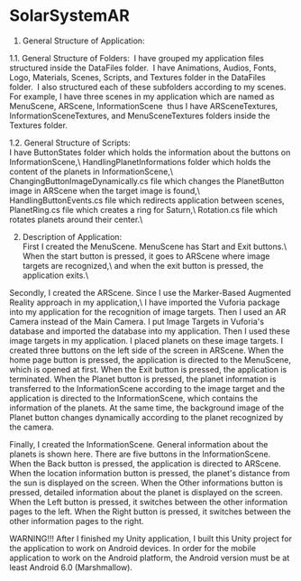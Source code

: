 # SolarSystemAR

1. General Structure of Application:&nbsp;

  1.1. General Structure of Folders:&nbsp;
  I have grouped my application files structured inside the DataFiles folder.&nbsp;
  I have Animations, Audios, Fonts, Logo, Materials, Scenes, Scripts, and Textures folder in the DataFiles folder.&nbsp;
  I also structured each of these subfolders according to my scenes.&nbsp;
  For example, I have three scenes in my application which are named as MenuScene, ARScene, InformationScene&nbsp;
  thus I have ARSceneTextures, InformationSceneTextures, and MenuSceneTextures folders inside the Textures folder.&nbsp;
  
  1.2. General Structure of Scripts:\
  I have ButtonStates folder which holds the information about the buttons on InformationScene,\ 
  HandlingPlanetInformations folder which holds the content of the planets in InformationScene,\ 
  ChangingButtonImageDynamically.cs file which changes the PlanetButton image in ARScene when the target image is found,\ 
  HandlingButtonEvents.cs file which redirects application between scenes, PlanetRing.cs file which creates a ring for Saturn,\ 
  Rotation.cs file which rotates planets around their center.\

2. Description of Application:\
  First I created the MenuScene. MenuScene has Start and Exit buttons.\ 
  When the start button is pressed, it goes to ARScene where image targets are recognized,\ 
  and when the exit button is pressed, the application exits.\ 
  
  Secondly, I created the ARScene. Since I use the Marker-Based Augmented Reality approach in my application,\ 
  I have imported the Vuforia package into my application for the recognition of image targets. 
  Then I used an AR Camera instead of the Main Camera. I put Image Targets in Vuforia's database 
  and imported the database into my application. Then I used these image targets in my application. 
  I placed planets on these image targets. I created three buttons on the left side of the screen in ARScene. 
  When the home page button is pressed, the application is directed to the MenuScene, which is opened at first. 
  When the Exit button is pressed, the application is terminated. When the Planet button is pressed, 
  the planet information is transferred to the InformationScene according to the image target 
  and the application is directed to the InformationScene, which contains the information of the planets. 
  At the same time, the background image of the Planet button changes dynamically according to the planet recognized by the camera. 

  Finally, I created the InformationScene. General information about the planets is shown here. 
  There are five buttons in the InformationScene. When the Back button is pressed, the application is directed to ARScene. 
  When the location information button is pressed, the planet's distance from the sun is displayed on the screen. 
  When the Other informations button is pressed, detailed information about the planet is displayed on the screen. 
  When the Left button is pressed, it switches between the other information pages to the left. 
  When the Right button is pressed, it switches between the other information pages to the right. 
  
WARNING!!!
  After I finished my Unity application, I built this Unity project for the application to work on Android devices. 
  In order for the mobile application to work on the Android platform, the Android version must be at least Android 6.0 (Marshmallow).

